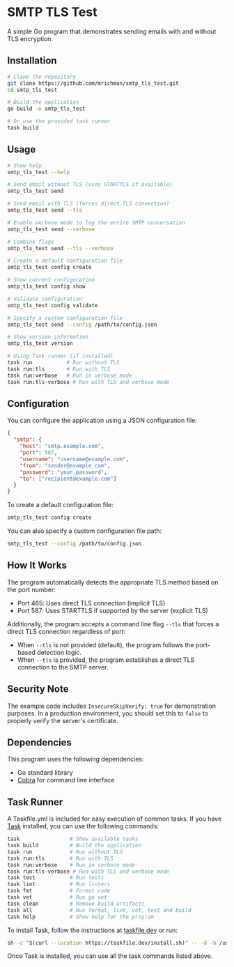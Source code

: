 # SMTP TLS Test

A simple Go program that demonstrates sending emails with and without TLS encryption.

## Installation

```bash
# Clone the repository
git clone https://github.com/mrichman/smtp_tls_test.git
cd smtp_tls_test

# Build the application
go build -o smtp_tls_test

# Or use the provided task runner
task build
```

## Usage

```bash
# Show help
smtp_tls_test --help

# Send email without TLS (uses STARTTLS if available)
smtp_tls_test send

# Send email with TLS (forces direct TLS connection)
smtp_tls_test send --tls

# Enable verbose mode to log the entire SMTP conversation
smtp_tls_test send --verbose

# Combine flags
smtp_tls_test send --tls --verbose

# Create a default configuration file
smtp_tls_test config create

# Show current configuration
smtp_tls_test config show

# Validate configuration
smtp_tls_test config validate

# Specify a custom configuration file
smtp_tls_test send --config /path/to/config.json

# Show version information
smtp_tls_test version

# Using Task runner (if installed)
task run           # Run without TLS
task run:tls       # Run with TLS
task run:verbose   # Run in verbose mode
task run:tls-verbose # Run with TLS and verbose mode
```

## Configuration

You can configure the application using a JSON configuration file:

```json
{
  "smtp": {
    "host": "smtp.example.com",
    "port": 587,
    "username": "username@example.com",
    "from": "sender@example.com",
    "password": "your_password",
    "to": ["recipient@example.com"]
  }
}
```

To create a default configuration file:

```bash
smtp_tls_test config create
```

You can also specify a custom configuration file path:

```bash
smtp_tls_test --config /path/to/config.json
```

## How It Works

The program automatically detects the appropriate TLS method based on the port number:

- Port 465: Uses direct TLS connection (implicit TLS)
- Port 587: Uses STARTTLS if supported by the server (explicit TLS)

Additionally, the program accepts a command line flag `--tls` that forces a direct TLS connection regardless of port:

- When `--tls` is not provided (default), the program follows the port-based detection logic.
- When `--tls` is provided, the program establishes a direct TLS connection to the SMTP server.

## Security Note

The example code includes `InsecureSkipVerify: true` for demonstration purposes. In a production environment, you should set this to `false` to properly verify the server's certificate.

## Dependencies

This program uses the following dependencies:

- Go standard library
- [Cobra](https://github.com/spf13/cobra) for command line interface

## Task Runner

A Taskfile.yml is included for easy execution of common tasks. If you have [Task](https://taskfile.dev/) installed, you can use the following commands:

```bash
task                # Show available tasks
task build          # Build the application
task run            # Run without TLS
task run:tls        # Run with TLS
task run:verbose    # Run in verbose mode
task run:tls-verbose # Run with TLS and verbose mode
task test           # Run tests
task lint           # Run linters
task fmt            # Format code
task vet            # Run go vet
task clean          # Remove build artifacts
task all            # Run format, lint, vet, test and build
task help           # Show help for the program
```

To install Task, follow the instructions at [taskfile.dev](https://taskfile.dev/installation/) or run:

```bash
sh -c "$(curl --location https://taskfile.dev/install.sh)" -- -d -b /usr/local/bin
```

Once Task is installed, you can use all the task commands listed above.

